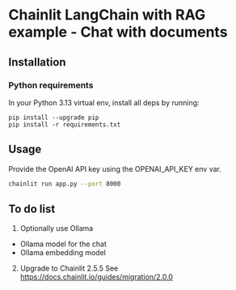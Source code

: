 # Chainlit LangChain with RAG example - Chat with documents

## Installation

### Python requirements

In your Python 3.13 virtual env, install all deps by running:

```
pip install --upgrade pip
pip install -r requirements.txt
```

## Usage

Provide the OpenAI API key using the OPENAI_API_KEY env var.

```bash
chainlit run app.py --port 8000
```

## To do list

1. Optionally use Ollama
  - Ollama model for the chat
  - Ollama embedding model

2. Upgrade to Chainlit 2.5.5
   See https://docs.chainlit.io/guides/migration/2.0.0

